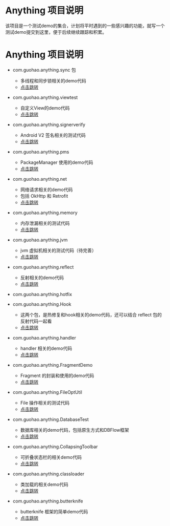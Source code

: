 # Anything 项目说明

该项目是一个测试demo的集合，计划将平时遇到的一些感兴趣的功能，就写一个测试demo提交到这里，便于后续继续跟踪和积累。

# Anything 项目说明


- com.guohao.anything.sync 包
    - 多线程和同步锁相关的demo代码
    - [点击跳转](https://github.com/guoke24/Anything/tree/master/app/src/main/java/com/guohao/anything/sync)

- com.guohao.anything.viewtest
    - 自定义View的demo代码
    - [点击跳转](https://github.com/guoke24/Anything/tree/master/app/src/main/java/com/guohao/anything/viewtest)

- com.guohao.anything.signerverify
    - Android V2 签名相关的测试代码
    - [点击跳转](https://github.com/guoke24/Anything/tree/master/app/src/main/java/com/guohao/anything/signerverify)

- com.guohao.anything.pms
    - PackageManager 使用的demo代码
    - [点击跳转](https://github.com/guoke24/Anything/tree/master/app/src/main/java/com/guohao/anything/pms)

- com.guohao.anything.net
    - 网络请求相关的demo代码
    - 包括 OkHttp 和 Retrofit 
    - [点击跳转](https://github.com/guoke24/Anything/tree/master/app/src/main/java/com/guohao/anything/net)

- com.guohao.anything.memory
    - 内存泄漏相关的测试代码
    - [点击跳转](https://github.com/guoke24/Anything/tree/master/app/src/main/java/com/guohao/anything/memory)

- com.guohao.anything.jvm
    - jvm 虚拟机相关的测试代码（待完善）
    - [点击跳转](https://github.com/guoke24/Anything/tree/master/app/src/main/java/com/guohao/anything/jvm)

- com.guohao.anything.reflect
    - 反射相关的demo代码
    - [点击跳转](https://github.com/guoke24/Anything/tree/master/app/src/main/java/com/guohao/anything/reflect)

- com.guohao.anything.hotfix
- com.guohao.anything.Hook
    - 这两个包，是热修复和hook相关的demo代码，还可以结合 reflect 包的反射代码一起看
    - [点击跳转](https://github.com/guoke24/Anything/tree/master/app/src/main/java/com/guohao/anything/hotfix)

- com.guohao.anything.handler
    - handler 相关的demo代码
    - [点击跳转](https://github.com/guoke24/Anything/tree/master/app/src/main/java/com/guohao/anything/handler)

- com.guohao.anything.FragmentDemo
    - Fragment 的封装和使用的demo代码
    - [点击跳转](https://github.com/guoke24/Anything/tree/master/app/src/main/java/com/guohao/anything/FragmentDemo)

- com.guohao.anything.FileOptUtil
    - File 操作相关的测试代码
    - [点击跳转](https://github.com/guoke24/Anything/tree/master/app/src/main/java/com/guohao/anything/FileOptUtil)

- com.guohao.anything.DatabaseTest
    - 数据库相关的demo代码，包括原生方式和DBFlow框架
    - [点击跳转](https://github.com/guoke24/Anything/tree/master/app/src/main/java/com/guohao/anything/DatabaseTest)

- com.guohao.anything.CollapsingToolbar
    - 可折叠状态栏的相关demo代码
    - [点击跳转](https://github.com/guoke24/Anything/tree/master/app/src/main/java/com/guohao/anything/CollapsingToolbar)

- com.guohao.anything.classloader
    - 类加载的相关demo代码
    - [点击跳转](https://github.com/guoke24/Anything/tree/master/app/src/main/java/com/guohao/anything/classloader)

- com.guohao.anything.butterknife
    - butterknife 框架的简单demo代码
    - [点击跳转](https://github.com/guoke24/Anything/tree/master/app/src/main/java/com/guohao/anything/butterknife)
